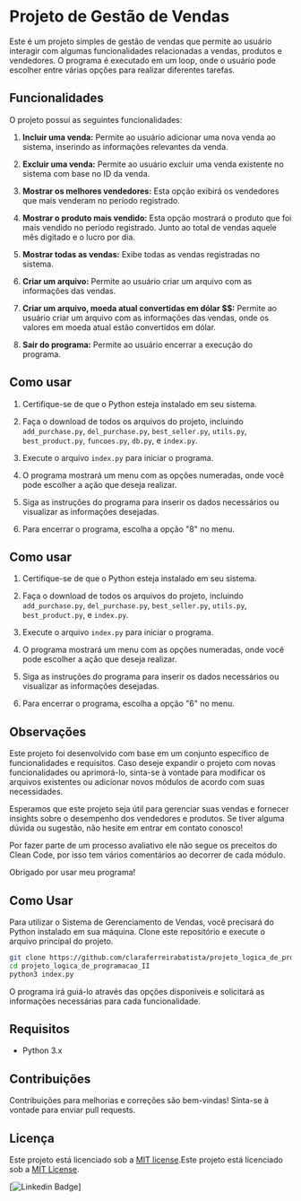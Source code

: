 # Projeto de Gestão de Vendas

Este é um projeto simples de gestão de vendas que permite ao usuário interagir com algumas funcionalidades relacionadas a vendas, produtos e vendedores. O programa é executado em um loop, onde o usuário pode escolher entre várias opções para realizar diferentes tarefas.

## Funcionalidades

O projeto possui as seguintes funcionalidades:

1. **Incluir uma venda:** Permite ao usuário adicionar uma nova venda ao sistema, inserindo as informações relevantes da venda.

2. **Excluir uma venda:** Permite ao usuário excluir uma venda existente no sistema com base no ID da venda.

3. **Mostrar os melhores vendedores:** Esta opção exibirá os vendedores que mais venderam no período registrado.

4. **Mostrar o produto mais vendido:** Esta opção mostrará o produto que foi mais vendido no período registrado. Junto ao total de vendas aquele mês digitado e o lucro por dia.

5. **Mostrar todas as vendas:** Exibe todas as vendas registradas no sistema.

6. **Criar um arquivo:** Permite ao usuário criar um arquivo com as informações das vendas.

7. **Criar um arquivo, moeda atual convertidas em dólar $$:** Permite ao usuário criar um arquivo com as informações das vendas, onde os valores em moeda atual estão convertidos em dólar.

8. **Sair do programa:** Permite ao usuário encerrar a execução do programa.

## Como usar

1. Certifique-se de que o Python esteja instalado em seu sistema.

2. Faça o download de todos os arquivos do projeto, incluindo `add_purchase.py`, `del_purchase.py`, `best_seller.py`, `utils.py`, `best_product.py`, `funcoes.py`, `db.py`, e `index.py`.

3. Execute o arquivo `index.py` para iniciar o programa.

4. O programa mostrará um menu com as opções numeradas, onde você pode escolher a ação que deseja realizar.

5. Siga as instruções do programa para inserir os dados necessários ou visualizar as informações desejadas.

6. Para encerrar o programa, escolha a opção "8" no menu.

## Como usar

1. Certifique-se de que o Python esteja instalado em seu sistema.

2. Faça o download de todos os arquivos do projeto, incluindo `add_purchase.py`, `del_purchase.py`, `best_seller.py`, `utils.py`, `best_product.py`, e `index.py`.

3. Execute o arquivo `index.py` para iniciar o programa.

4. O programa mostrará um menu com as opções numeradas, onde você pode escolher a ação que deseja realizar.

5. Siga as instruções do programa para inserir os dados necessários ou visualizar as informações desejadas.

6. Para encerrar o programa, escolha a opção "6" no menu.

## Observações

Este projeto foi desenvolvido com base em um conjunto específico de funcionalidades e requisitos. Caso deseje expandir o projeto com novas funcionalidades ou aprimorá-lo, sinta-se à vontade para modificar os arquivos existentes ou adicionar novos módulos de acordo com suas necessidades.

Esperamos que este projeto seja útil para gerenciar suas vendas e fornecer insights sobre o desempenho dos vendedores e produtos. Se tiver alguma dúvida ou sugestão, não hesite em entrar em contato conosco!

Por fazer parte de um processo avaliativo ele não segue os preceitos do Clean Code, por isso tem vários comentários ao decorrer de cada módulo.

Obrigado por usar meu programa!

## Como Usar

Para utilizar o Sistema de Gerenciamento de Vendas, você precisará do Python instalado em sua máquina. Clone este repositório e execute o arquivo principal do projeto.

```bash
git clone https://github.com/claraferreirabatista/projeto_logica_de_programacao_II.git
cd projeto_logica_de_programacao_II
python3 index.py
```

O programa irá guiá-lo através das opções disponíveis e solicitará as informações necessárias para cada funcionalidade.

## Requisitos

- Python 3.x

## Contribuições

Contribuições para melhorias e correções são bem-vindas! Sinta-se à vontade para enviar pull requests.

## Licença

Este projeto está licenciado sob a [MIT license](LICENSE).Este projeto está licenciado sob a [MIT License](https://opensource.org/licenses/MIT).


[![Linkedin Badge](https://img.shields.io/badge/-Clara%20Ferreira-ff512f?style=flat-square&logo=Linkedin&logoColor=white&color=blue&link=https://www.linkedin.com/in/clara-ferreira-batista/)]
